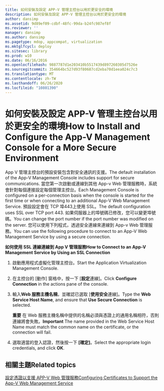 ```yaml
---
title: 如何安裝及設定 APP-V 管理主控台以用於更安全的環境
description: 如何安裝及設定 APP-V 管理主控台以用於更安全的環境
author: dansimp
ms.assetid: 9d89ef09-cdbf-48fc-99da-b24fc987ef8f
ms.reviewer: ''
manager: dansimp
ms.author: dansimp
ms.pagetype: mdop, appcompat, virtualization
ms.mktglfcycl: deploy
ms.sitesec: library
ms.prod: w10
ms.date: 06/16/2016
ms.openlocfilehash: 9887787d1e203410b5517439d897260305d7526e
ms.sourcegitcommit: 354664bc527d93f80687cd2eba70d1eea024c7c3
ms.translationtype: MT
ms.contentlocale: zh-TW
ms.lasthandoff: 06/26/2020
ms.locfileid: "10801390"
---
```

# <span data-ttu-id="d230d-103">如何安裝及設定 APP-V 管理主控台以用於更安全的環境</span><span class="sxs-lookup"><span data-stu-id="d230d-103">How to Install and Configure the App-V Management Console for a More Secure Environment</span></span>


<span data-ttu-id="d230d-104">App V 管理主控台的預設安裝包含對安全通訊的支援。</span><span class="sxs-lookup"><span data-stu-id="d230d-104">The default installation of the App-V Management Console includes support for secure communications.</span></span> <span data-ttu-id="d230d-105">當您第一次啟動或連線到其他 App-v Web 管理服務時，系統會針對每個連接設定每個管理主控台。</span><span class="sxs-lookup"><span data-stu-id="d230d-105">Each Management Console is configured on a per-connection basis when the console is started for the first time or when connecting to an additional App-V Web Management Service.</span></span> <span data-ttu-id="d230d-106">預設設定會在 TCP 埠443上使用 SSL。</span><span class="sxs-lookup"><span data-stu-id="d230d-106">The default configuration uses SSL over TCP port 443.</span></span> <span data-ttu-id="d230d-107">如果伺服器上的埠號碼已修改，您可以變更埠號碼。</span><span class="sxs-lookup"><span data-stu-id="d230d-107">You can change the port number if the port number was modified on the server.</span></span> <span data-ttu-id="d230d-108">您可以使用下列程式，透過安全連線來連線到 App-v Web 管理服務。</span><span class="sxs-lookup"><span data-stu-id="d230d-108">You can use the following procedure to connect to an App-V Web Management Service by using a secure connection.</span></span>

**<span data-ttu-id="d230d-109">如何使用 SSL 連線連線到 App V 管理服務</span><span class="sxs-lookup"><span data-stu-id="d230d-109">How to Connect to an App-V Management Service by Using an SSL Connection</span></span>**

1.  <span data-ttu-id="d230d-110">啟動應用程式虛擬化管理主控台。</span><span class="sxs-lookup"><span data-stu-id="d230d-110">Start the Application Virtualization Management Console.</span></span>

2.  <span data-ttu-id="d230d-111">在主控台的 [動作] 窗格中，按一下 [**設定**連線]。</span><span class="sxs-lookup"><span data-stu-id="d230d-111">Click **Configure Connection** in the actions pane of the console.</span></span>

3.  <span data-ttu-id="d230d-112">輸入**Web 服務主機名稱**，並確認已選取 [**使用安全**連線]。</span><span class="sxs-lookup"><span data-stu-id="d230d-112">Type the **Web Service Host Name**, and ensure that **Use Secure Connection** is selected.</span></span>

    <span data-ttu-id="d230d-113">**重要** 在 Web 服務主機名稱中提供的名稱必須與憑證上的通用名稱相符，否則連線將會失敗。</span><span class="sxs-lookup"><span data-stu-id="d230d-113">**Important** The name provided in the Web Service Host Name must match the common name on the certificate, or the connection will fail.</span></span>

     

4.  <span data-ttu-id="d230d-114">選取適當的登入認證，然後按一下 **[確定]**。</span><span class="sxs-lookup"><span data-stu-id="d230d-114">Select the appropriate login credentials, and click **OK**.</span></span>

## <span data-ttu-id="d230d-115">相關主題</span><span class="sxs-lookup"><span data-stu-id="d230d-115">Related topics</span></span>


[<span data-ttu-id="d230d-116">設定憑證以支援 APP-V Web 管理服務</span><span class="sxs-lookup"><span data-stu-id="d230d-116">Configuring Certificates to Support the App-V Web Management Service</span></span>](configuring-certificates-to-support-the-app-v-web-management-service.md)

 

 





